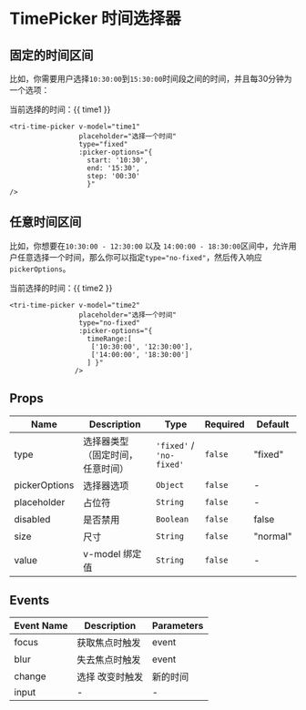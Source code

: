 # TimePicker 时间选择器

<script>
export default {
  data() {
    return {
      time1: '',
      time2: '',
    }
  }
}
</script>

## 固定的时间区间

比如，你需要用户选择`10:30:00`到`15:30:00`时间段之间的时间，并且每30分钟为一个选项：

<tri-time-picker v-model="time1" placeholder="选择一个时间" type="fixed" :picker-options="{start: '10:30', end: '15:30', step: '00:30'}"/>

当前选择的时间：{{ time1 }}

```vue
<tri-time-picker v-model="time1"
                 placeholder="选择一个时间"
                 type="fixed"
                 :picker-options="{
                   start: '10:30',
                   end: '15:30',
                   step: '00:30'
                   }"
/>
```

## 任意时间区间

比如，你想要在`10:30:00 - 12:30:00` 以及 `14:00:00 - 18:30:00`区间中，允许用户任意选择一个时间，那么你可以指定`type="no-fixed"`，然后传入响应`pickerOptions`。

<tri-time-picker v-model="time2" placeholder="选择一个时间" type="no-fixed" :picker-options="{ timeRange:[['10:30:00', '12:30:00'], ['14:00:00', '18:30:00']] }"/>

当前选择的时间：{{ time2 }}

```vue
<tri-time-picker v-model="time2"
                 placeholder="选择一个时间"
                 type="no-fixed"
                 :picker-options="{
                   timeRange:[
                    ['10:30:00', '12:30:00'],
                    ['14:00:00', '18:30:00']
                   ] }"
                />
```


## Props

<!-- @vuese:tri-time-picker:props:start -->
|Name|Description|Type|Required|Default|
|---|---|---|---|---|
|type|选择器类型（固定时间，任意时间）|`'fixed'` / `'no-fixed'`|`false`|"fixed"|
|pickerOptions|选择器选项|`Object`|`false`|-|
|placeholder|占位符|`String`|`false`|-|
|disabled|是否禁用|`Boolean`|`false`|false|
|size|尺寸|`String`|`false`|"normal"|
|value|v-model 绑定值|`String`|`false`|-|

<!-- @vuese:tri-time-picker:props:end -->


## Events

<!-- @vuese:tri-time-picker:events:start -->
|Event Name|Description|Parameters|
|---|---|---|
|focus|获取焦点时触发|event|
|blur|失去焦点时触发|event|
|change|选择 改变时触发|新的时间|
|input|-|-|

<!-- @vuese:tri-time-picker:events:end -->
